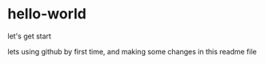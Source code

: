 # hello-world
let's get start

lets using github by first time, and making some changes in this readme file
